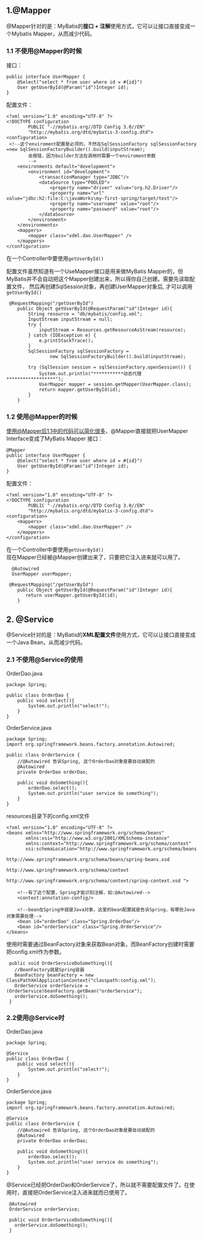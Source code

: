 ## 1.@Mapper

@Mapper针对的是：MyBatis的**接口 + 注解**使用方式，它可以让接口直接变成一个Mybatis Mapper，从而减少代码。

### 1.1 不使用@Mapper的时候

接口：
```
public interface UserMapper {
    @Select("select * from user where id = #{id}")
    User getUserById(@Param("id")Integer id);
}
```
配置文件：
```
<?xml version="1.0" encoding="UTF-8" ?>
<!DOCTYPE configuration
        PUBLIC "-//mybatis.org//DTD Config 3.0//EN"
        "http://mybatis.org/dtd/mybatis-3-config.dtd">
<configuration>
 <!--这个enviroment配置是必须的，不然在SqlSessionFactory sqlSessionFactory =new SqlSessionFactoryBuilder().build(inputStream);
        会报错，因为builder方法在调用时需要一个enviroment参数
        -->
    <environments default="development">
        <environment id="development">
            <transactionManager type="JDBC"/>
            <dataSource type="POOLED">
                <property name="driver" value="org.h2.Driver"/>
                <property name="url" value="jdbc:h2:file:C:\javaWorks\my-first-spring/target/test"/>
                <property name="username" value="root"/>
                <property name="password" value="root"/>
            </dataSource>
        </environment>
    </environments>
    <mappers>       
        <mapper class="xdml.dao.UserMapper" />
    </mappers>
</configuration>
```

在一个Controller中要使用`getUserById()`

配置文件虽然知道有一个UseMapper接口是用来做MyBatis Mapper的，但MyBatis并不会自动把这个Mapper创建出来，所以得你自己创建。需要先读取配置文件，
然后再创建SqlSession对象，再创建UserMapper对象后, 才可以调用`getUserById()`
```
 @RequestMapping("/getUserById")
    public Object getUserById(@RequestParam("id")Integer id){
        String resource = "db/mybatis/config.xml";
        InputStream inputStream = null;
        try {
            inputStream = Resources.getResourceAsStream(resource);
        } catch (IOException e) {
            e.printStackTrace();
        }
        SqlSessionFactory sqlSessionFactory =
                new SqlSessionFactoryBuilder().build(inputStream);

        try (SqlSession session = sqlSessionFactory.openSession()) {
            System.out.println("***********动态代理******************");
            UserMapper mapper = session.getMapper(UserMapper.class);
            return mapper.getUserById(id);
        }
    }
```

### 1.2 使用@Mapper的时候
使用@Mapper后1.1中的代码可以简化很多，@Mapper直接就把UserMapper Interface变成了MyBatis Mapper
接口：
```
@Mapper
public interface UserMapper {
    @Select("select * from user where id = #{id}")
    User getUserById(@Param("id")Integer id);
}
```
配置文件：
```
<?xml version="1.0" encoding="UTF-8" ?>
<!DOCTYPE configuration
        PUBLIC "-//mybatis.org//DTD Config 3.0//EN"
        "http://mybatis.org/dtd/mybatis-3-config.dtd">
<configuration>
    <mappers>       
        <mapper class="xdml.dao.UserMapper" />
    </mappers>
</configuration>
```

在一个Controller中要使用`getUserById()`  
现在Mapper已经被@Mapper创建出来了，只要把它注入进来就可以用了。

```
  @Autowired
  UserMapper userMapper;
  
 @RequestMapping("/getUserById")
    public Object getUserById(@RequestParam("id")Integer id){
       return userMapper.getUserById(id);
    }
```

## 2. @Service

@Service针对的是：MyBatis的**XML配置文件**使用方式，它可以让接口直接变成一个Java Bean，从而减少代码。

### 2.1 不使用@Service的使用

OrderDao.java
```
package Spring;

public class OrderDao {
    public void select(){
        System.out.println("select!");
    }
}

```

OrderService.java
```
package Spring;
import org.springframework.beans.factory.annotation.Autowired;

public class OrderService {
    //@Autowired 告诉Spring, 这个OrderDao对象是要自动装配的
    @Autowired
    private OrderDao orderDao;

    public void doSomething(){
        orderDao.select();
        System.out.println("user service do something");
    }
}

```

resources目录下的config.xml文件
```
<?xml version="1.0" encoding="UTF-8" ?>
<beans xmlns="http://www.springframework.org/schema/beans"
       xmlns:xsi="http://www.w3.org/2001/XMLSchema-instance"
       xmlns:context="http://www.springframework.org/schema/context"
       xsi:schemaLocation="http://www.springframework.org/schema/beans
                           http://www.springframework.org/schema/beans/spring-beans.xsd
                           http://www.springframework.org/schema/context
                           http://www.springframework.org/schema/context/spring-context.xsd ">

    <!--有了这个配置，Spring才能识别注解，如:@Autowired-->
    <context:annotation-config/>

    <!--bean在Spring中就是Java对象，这里的bean配置就是告诉Spring，有哪些Java对象需要处理-->
    <bean id="orderDao" class="Spring.OrderDao"/>
    <bean id="orderService" class="Spring.OrderService"/>
</beans>
```

使用时需要通过BeanFactory对象来获取Bean对象，而BeanFactory创建时需要把config.xml作为参数。
```
 public void OrderServiceDoSomething(){
   //BeanFactory就是Spring容器
   BeanFactory beanFactory = new ClassPathXmlApplicationContext("classpath:config.xml");
   OrderService orderService = (OrderService)beanFactory.getBean("orderService");
   orderService.doSomething();
 }
 ```

### 2.2使用@Service时

OrderDao.java
```
package Spring;

@Service
public class OrderDao {
    public void select(){
        System.out.println("select!");
    }
}

```

OrderService.java
```
package Spring;
import org.springframework.beans.factory.annotation.Autowired;

@Service
public class OrderService {
    //@Autowired 告诉Spring, 这个OrderDao对象是要自动装配的
    @Autowired
    private OrderDao orderDao;

    public void doSomething(){
        orderDao.select();
        System.out.println("user service do something");
    }
}

```

@Service已经把OrderDao和OrderService了，所以就不需要配置文件了。在使用时，直接把OrderService注入进来就而已使用了。
```
 @Autowired
 OrderService orderService;
 
 public void OrderServiceDoSomething(){
   orderService.doSomething();
 }
 ```

